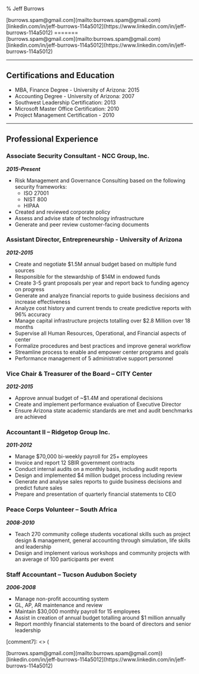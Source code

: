 % Jeff Burrows

<div style="float:left">
  [burrows.spam@gmail.com](mailto:burrows.spam@gmail.com)
</div>
<div style="float:right">
  [linkedin.com/in/jeff-burrows-114a5012](https://www.linkedin.com/in/jeff-burrows-114a5012)
=======
<div style="float:left">
	[burrows.spam@gmail.com](mailto:burrows.spam@gmail.com)
</div>
<div style="float:right">
	[linkedin.com/in/jeff-burrows-114a5012](https://www.linkedin.com/in/jeff-burrows-114a5012)
</div>
<div style="clear:both"></div>

***

## Certifications and Education

* MBA, Finance Degree - University of Arizona: 2015
* Accounting Degree - University of Arizona: 2007
* Southwest Leadership Certification: 2013
* Microsoft Master Office Certification: 2010
* Project Management Certification - 2010

***

## Professional Experience

### Associate Security Consultant - NCC Group, Inc.

**_2015-Present_**

* Risk Management and Governance Consulting based on the following security frameworks:
	* ISO 27001
	* NIST 800
	* HIPAA
* Created and reviewed corporate policy
* Assess and advise state of technology infrastructure
* Generate and peer review customer-facing documents

[comment1]: <> (
Phone number: 415.268.9300
Address: 720 3rd Ave #2101, Seattle, WA 98104
)

### Assistant Director, Entrepreneurship - University of Arizona

**_2012-2015_**

* Create and negotiate $1.5M annual budget based on multiple fund sources
* Responsible for the stewardship of $14M in endowed funds
* Create 3-5 grant proposals per year and report back to funding agency on progress
* Generate and analyze financial reports to guide business decisions and increase effectiveness
* Analyze cost history and current trends to create predictive reports with 96% accuracy
* Manage capital infrastructure projects totalling over $2.8 Million over 18 months
* Supervise all Human Resources, Operational, and Financial aspects of center
* Formalize procedures and best practices and improve general workflow
* Streamline process to enable and empower center programs and goals
* Performance management of 5 administrative support personnel

[comment2]: <> (
Phone number: 520.621.2576
Address: 1130 E. Helen St. Suite 202 Tucson, Arizona 85721
)

### Vice Chair & Treasurer of the Board – CITY Center

**_2012-2015_**

* Approve annual budget of ~$1.4M and operational decisions
* Create and implement performance evaluation of Executive Director
* Ensure Arizona state academic standards are met and audit benchmarks are achieved

[comment3]: <> (
Phone number: 520.623.7223
Address: 47 E Pennington St, Tucson, AZ 85701
)

### Accountant II – Ridgetop Group Inc.

**_2011-2012_**

* Manage $70,000 bi-weekly payroll for 25+ employees
* Invoice and report 12 SBIR government contracts
* Conduct internal audits on a monthly basis, including audit reports
* Design and implemented $4 million budget process including review
* Generate and analyse sales reports to guide business decisions and predict future sales
* Prepare and presentation of quarterly financial statements to CEO

[comment4]: <> (
Phone number: 520.742.3300
Address: 6595 N Oracle Rd, Tucson, AZ 85704
)

### Peace Corps Volunteer – South Africa

**_2008-2010_**

* Teach 270 community college students vocational skills such as project design & management, general accounting through simulation, life skills and leadership
* Design and implement various workshops and community projects with an average of 100 participants per event

[comment5]: <> (
Phone number: 855.855.1961
Address: 1111 20th Street, NW Washington, D.C. 20526
)

### Staff Accountant – Tucson Audubon Society

**_2006-2008_**

* Manage non-profit accounting system
* GL, AP, AR maintenance and review
* Maintain $30,000 monthly payroll for 15 employees
* Assist in creation of annual budget totalling around $1 million annually
* Report monthly financial statements to the board of directors and senior leadership

[comment6]: <> (
Phone number: 520.629.0510
Address: 300 E University Blvd # 120, Tucson, AZ 85705
)

[comment7]: <> (
<div style="float:left">[burrows.spam@gmail.com](mailto:burrows.spam@gmail.com)</div><div style="float:right">[linkedin.com/in/jeff-burrows-114a5012](https://www.linkedin.com/in/jeff-burrows-114a5012)</div><div sytle="clear:both;"></div>
)
